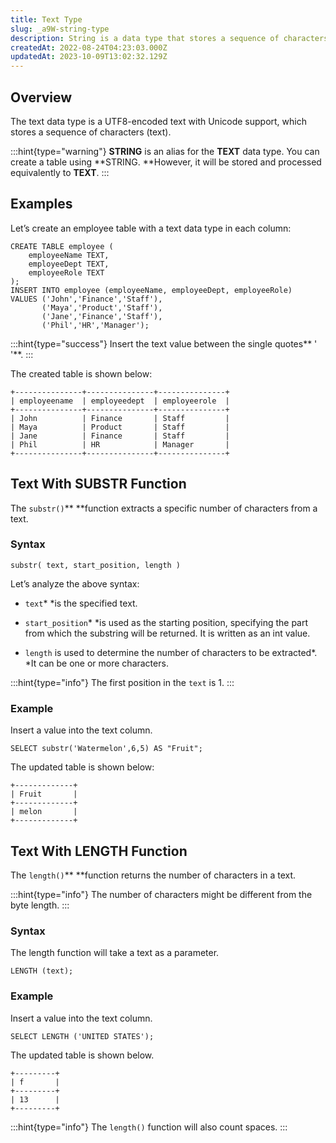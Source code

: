 ```yaml
---
title: Text Type
slug: _a9W-string-type
description: String is a data type that stores a sequence of characters (text). This article covers the overview, format, and examples of the String data type.
createdAt: 2022-08-24T04:23:03.000Z
updatedAt: 2023-10-09T13:02:32.129Z
---
```


## Overview

The text data type is a UTF8-encoded text with Unicode support, which stores a sequence of characters (text).

:::hint{type="warning"}
**STRING** is an alias for the **TEXT** data type. You can create a table using **STRING. **However, it will be stored and processed equivalently to **TEXT**.
:::

## **Examples**

Let’s create an employee table with a text data type in each column:

```pgsql
CREATE TABLE employee (
    employeeName TEXT,
    employeeDept TEXT,
    employeeRole TEXT
);
INSERT INTO employee (employeeName, employeeDept, employeeRole)
VALUES ('John','Finance','Staff'),
       ('Maya','Product','Staff'),
       ('Jane','Finance','Staff'),
       ('Phil','HR','Manager');
```

:::hint{type="success"}
Insert the text value between the single quotes** ' '**.
:::

The created table is shown below:

```pgsql
+---------------+---------------+---------------+
| employeename  | employeedept  | employeerole  |
+---------------+---------------+---------------+
| John          | Finance       | Staff         |
| Maya          | Product       | Staff         |
| Jane          | Finance       | Staff         |
| Phil          | HR            | Manager       |
+---------------+---------------+---------------+
```

## **Text With SUBSTR Function**

The `substr()`** **function extracts a specific number of characters from a text.&#x20;

### **Syntax**

```pgsql
substr( text, start_position, length )
```

Let’s analyze the above syntax:

*   `text`* *is the specified text.

*   `start_position`* *is used as the starting position, specifying the part from which the substring will be returned. It is written as an int value.&#x20;

*   `length` is used to determine the number of characters to be extracted*. *It can be one or more characters.

:::hint{type="info"}
The first position in the `text` is 1.
:::

### **Example**

Insert a value into the text column.

```pgsql
SELECT substr('Watermelon',6,5) AS "Fruit";
```

The updated table is shown below:

```pgsql
+-------------+
| Fruit       |    
+-------------+
| melon       |
+-------------+
```

## **Text With LENGTH Function**

The `length()`** **function returns the number of characters in a text.&#x20;

:::hint{type="info"}
The number of characters might be different from the byte length.
:::

### **Syntax**

The length function will take a text as a parameter.

```pgsql
LENGTH (text);
```

### **Example**

Insert a value into the text column.

```pgsql
SELECT LENGTH ('UNITED STATES');
```

The updated table is shown below.

```pgsql
+---------+
| f       |
+---------+
| 13      | 
+---------+
```

:::hint{type="info"}
The `length()` function will also count spaces.
:::







